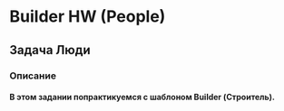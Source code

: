 # Builder HW (People)

## Задача Люди
### Описание
#### В этом задании попрактикуемся с шаблоном Builder (Строитель).
